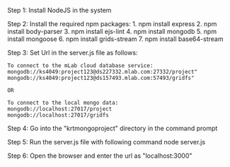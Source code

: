 
Step 1: Install NodeJS in the system
	
Step 2: Install the required npm packages:
	1. npm install express
	2. npm install body-parser
	3. npm install ejs-lint
	4. npm install mongodb
	5. npm install mongoose
	6. npm install grids-stream
	7. npm install base64-stream

Step 3: Set Url in the server.js file as follows:

	To connect to the mLab cloud database service:
	mongodb://ks4049:project123@ds227332.mlab.com:27332/project"
	mongodb://ks4049:project123@ds157493.mlab.com:57493/gridfs"
		
	OR

	To connect to the local mongo data:
	mongodb://localhost:27017/project
	mongodb://localhost:27017/gridfs
	
Step 4: Go into the "krtmongoproject" directory in the command prompt
	
Step 5: Run the server.js file with following command
	node server.js

Step 6: Open the browser and enter the url as "localhost:3000"


